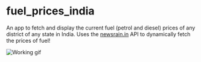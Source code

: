 # fuel_prices_india

An app to fetch and display the current fuel (petrol and diesel) prices of any district of any state in India.
Uses the [newsrain.in](https://www.newsrain.in/petrol-diesel-prices) API to dynamically fetch the prices of fuel!

![Working gif](https://user-images.githubusercontent.com/75851313/126680676-f552c9ea-eb75-4ee3-9872-3818abb0ff88.gif)
